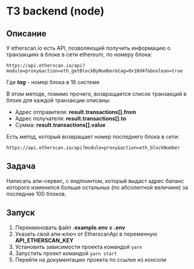 # ТЗ backend (node)

## Описание

У etherscan.io есть API, позволяющий получить информацию о транзакциях в блоке в сети ethereum, по номеру блока:

```
https://api.etherscan.io/api?module=proxy&action=eth_getBlockByNumber&tag=0x10d4f&boolean=true
```

Где **_tag_** - номер блока в 16 системе

В этом методе, помимо прочего, возвращается список транзакций в блоке для каждой транзакции описаны:

- Адрес отправителя: **result.transactions[].from**
- Адрес получателя: **result.transactions[].to**
- Сумма: **result.transactions[].value**

Есть метод, который возвращает номер последнего блока в сети:

```
https://api.etherscan.io/api?module=proxy&action=eth_blockNumber
```

## Задача

Написать апи-сервис, с ендпоинтом, который выдаст адрес баланс которого изменился больше остальных (по абсолютной величине) за последние 100 блоков.

## Запуск

1. Переименовать файл **.example.env** в **.env**
2. Указать свой апи-ключ от EtherscanApi в переменную **API_ETHERSCAN_KEY**
3. Установить зависимости проекта командой `yarn`
4. Запустить проект командой `yarn start`
5. Перейти на документацию проекта по ссылке из консоли
